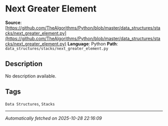# Next Greater Element

**Source**: [https://github.com/TheAlgorithms/Python/blob/master/data_structures/stacks/next_greater_element.py](https://github.com/TheAlgorithms/Python/blob/master/data_structures/stacks/next_greater_element.py)
**Language**: Python
**Path**: `data_structures/stacks/next_greater_element.py`

## Description

No description available.

## Tags

`Data Structures`, `Stacks`

---

*Automatically fetched on 2025-10-28 22:16:09*
